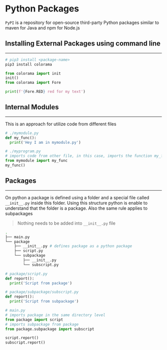 # Python Packages

`PyPI` is a repository for open-source third-party Python packages similar to maven for Java and npm for Node.js

## Installing External Packages using command line
---

```bash
# pip3 install <package-name>
pip3 install colorama
```

```python
from colorama import init
init()
from colorama import Fore

print(f'{Fore.RED} red for my text')
```

## Internal Modules
---

This is an approach for utilize code from different files

```python
# ./mymodule.py
def my_func():
  print('Hey I am in mymodule.py')

# ./myprogram.py
# imports code from other file, in this case, imports the function my_func from mymodule.py
from mymodule import my_func
my_func()
```

## Packages
---
On python a package is defined using a folder and a special file called `__init__.py` inside this folder. Using this structure python is enable to understand that the folder is a package. Also the same rule applies to subpackages

> Nothing needs to be added into `__init__.py` file

```bash
.
├── main.py
└── package
    ├── __init__.py # defines package as a python package
    ├── script.py
    └── subpackage
        ├── __init__.py
        └── subscript.py
```
```python
# package/script.py
def report():
  print('Script from package')

# package/subpackage/subscript.py
def report():
  print('Script from subpackage')

# main.py
# imports package in the same directory level
from package import script
# imports subpackage from package
from package.subpackage import subscript

script.report()
subscript.report()


```